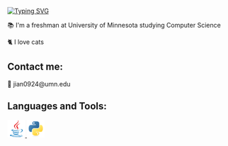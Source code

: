 [![Typing SVG](https://readme-typing-svg.demolab.com?font=Fira+Code&pause=1000&color=F4A7BB&random=false&width=435&lines=%F0%9F%91%8B%C2%A0Hi%2C+I'm+Denise!+)](https://git.io/typing-svg)

📚 I'm a freshman at University of Minnesota studying Computer Science  

🐈 I love cats  

<h2 align="left">Contact me:</h2>
💌 jian0924@umn.edu

<h2 align="left">Languages and Tools:</h2>
<p align="left"> <a href="https://www.java.com" target="_blank" rel="noreferrer"> <img src="https://raw.githubusercontent.com/devicons/devicon/master/icons/java/java-original.svg" alt="java" width="40" height="40"/> </a> <a href="https://www.python.org" target="_blank" rel="noreferrer"> <img src="https://raw.githubusercontent.com/devicons/devicon/master/icons/python/python-original.svg" alt="python" width="40" height="40"/> </a> </p>
